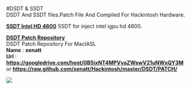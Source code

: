 #DSDT & SSDT     
DSDT And SSDT files.Patch File And Compiled For Hackintosh Hardware.   



**[SSDT Intel HD 4600](https://raw.github.com/xenatt/Hackintosh/master/DSDT/SSDT-IGPU-HD4600.aml)** 
SSDT for  inject intel igpu hd 4600.    
    

**[DSDT Patch Repository](/PATCH/)**    
DSDT Patch Repository For MacIASL   
**Name** :   **xenatt**   
**Url**  :   **https://googledrive.com/host/0B5ixNT4MPVvaZWswV21uNWxQY3M**   
			 or **https://raw.github.com/xenatt/Hackintosh/master/DSDT/PATCH/**


![](https://googledrive.com/host/0B5ixNT4MPVvaZWswV21uNWxQY3M/img.png)
